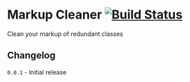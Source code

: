 # Markup Cleaner [![Build Status](https://secure.travis-ci.org/ianfeather/markupcleaner.png?branch=master)](http://travis-ci.org/ianfeather/markupcleaner)

Clean your markup of redundant classes

## Changelog

`0.0.1` - Initial release